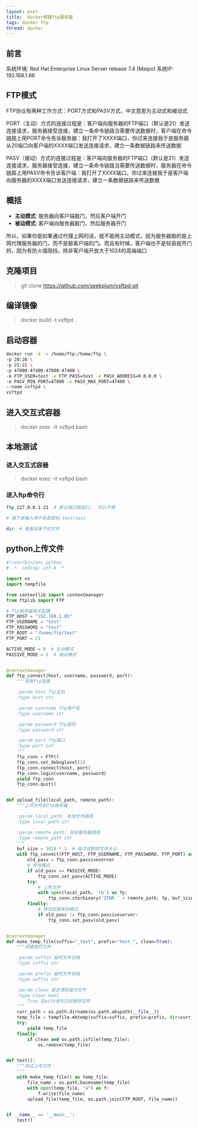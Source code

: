 ```yaml
---
layout: post
title:  docker搭建ftp服务器
tags: docker ftp
thread: docker
---
```


## 前言
系统环境: Red Hat Enterprise Linux Server release 7.4 (Maipo)
系统IP: 192.168.1.86

## FTP模式
FTP协议有两种工作方式：PORT方式和PASV方式，中文意思为主动式和被动式

PORT（主动）方式的连接过程是：客户端向服务器的FTP端口（默认是21）发送连接请求，服务器接受连接，建立一条命令链路当需要传送数据时，客户端在命令链路上用PORT命令告诉服务器：我打开了XXXX端口，你过来连接我于是服务器从20端口向客户端的XXXX端口发送连接请求，建立一条数据链路来传送数据

PASV（被动）方式的连接过程是：客户端向服务器的FTP端口（默认是21）发送连接请求，服务器接受连接，建立一条命令链路当需要传送数据时，服务器在命令链路上用PASV命令告诉客户端：我打开了XXXX端口，你过来连接我于是客户端向服务器的XXXX端口发送连接请求，建立一条数据链路来传送数据

## 概括
* **主动模式**: 服务器向客户端敲门，然后客户端开门
* **被动模式**: 客户端向服务器敲门，然后服务器开门

所以，如果你是如果通过代理上网的话，就不能用主动模式，因为服务器敲的是上网代理服务器的门，而不是敲客户端的门。而且有时候，客户端也不是轻易就开门的，因为有防火墙阻挡，除非客户端开放大于1024的高端端口

## 克隆项目
> git clone https://github.com/seekplum/vsftpd.git

## 编译镜像
> docker build -t vsftpd .

## 启动容器

```bash
docker run -d -v /home/ftp:/home/ftp \
-p 20:20 \
-p 21:21 \
-p 47000-47400:47000-47400 \
-e FTP_USER=test -e FTP_PASS=test -e PASV_ADDRESS=0.0.0.0 \
-e PASV_MIN_PORT=47000 -e PASV_MAX_PORT=47400 \
--name vsftpd \
vsftpd
```

## 进入交互式容器

> docker exec -it vsftpd bash

## 本地测试

### 进入交互式容器
> docker exec -it vsftpd bash

### 进入ftp命令行
```bash
ftp 127.0.0.1 21  # 默认端口就是21， 可以不填

# 接下来输入用户名和密码 test/test

dir  # 查看目录下的文件
```

## python上传文件

```python
#!/usr/bin/env python
# -*- coding: utf-8 -*-

import os
import tempfile

from contextlib import contextmanager
from ftplib import FTP

# ftp服务器相关配置
FTP_HOST = "192.168.1.85"
FTP_USERNAME = "test"
FTP_PASSWORD = "test"
FTP_ROOT = "/home/ftp/test"
FTP_PORT = 21

ACTIVE_MODE = 0  # 主动模式
PASSIVE_MODE = 1  # 被动模式


@contextmanager
def ftp_connect(host, username, password, port):
    """获取ftp连接

    :param host ftp主机
    :type host str

    :param username ftp用户名
    :type username str

    :param password ftp密码
    :type password str

    :param port ftp端口
    :type port int
    """
    ftp_conn = FTP()
    ftp_conn.set_debuglevel(2)
    ftp_conn.connect(host, port)
    ftp_conn.login(username, password)
    yield ftp_conn
    ftp_conn.quit()


def upload_file(local_path, remote_path):
    """上传文件到ftp服务器

    :param local_path: 本地文件路径
    :type local_path str

    :param remote_path: 目标服务器路径
    :type remote_path str
    """
    buf_size = 1024 * 1  # 每次读取的文件大小
    with ftp_connect(FTP_HOST, FTP_USERNAME, FTP_PASSWORD, FTP_PORT) as ftp_conn:
        old_pasv = ftp_conn.passiveserver
        # 修改模式
        if old_pasv == PASSIVE_MODE:
            ftp_conn.set_pasv(ACTIVE_MODE)
        try:
            # 上传文件
            with open(local_path, 'rb') as fp:
                ftp_conn.storbinary('STOR ' + remote_path, fp, buf_size)
        finally:
            # 修改回原来的模式
            if old_pasv != ftp_conn.passiveserver:
                ftp_conn.set_pasv(old_pasv)


@contextmanager
def make_temp_file(suffix="_test", prefix="test_", clean=True):
    """创建临时文件

    :param suffix 临时文件后缀
    :type suffix str

    :param prefix 临时文件前缀
    :type suffix str

    :param clean 是否清除临时文件
    :type clean bool
        True 在with语句之后删除文件
    """
    curr_path = os.path.dirname(os.path.abspath(__file__))
    temp_file = tempfile.mktemp(suffix=suffix, prefix=prefix, dir=curr_path)
    try:
        yield temp_file
    finally:
        if clean and os.path.isfile(temp_file):
            os.remove(temp_file)


def test():
    """测试上传文件
    """
    with make_temp_file() as temp_file:
        file_name = os.path.basename(temp_file)
        with open(temp_file, "a") as f:
            f.write(file_name)
        upload_file(temp_file, os.path.join(FTP_ROOT, file_name))


if __name__ == '__main__':
    test()
```
